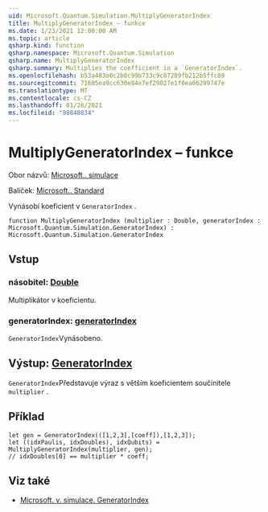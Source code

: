 ```yaml
---
uid: Microsoft.Quantum.Simulation.MultiplyGeneratorIndex
title: MultiplyGeneratorIndex – funkce
ms.date: 1/23/2021 12:00:00 AM
ms.topic: article
qsharp.kind: function
qsharp.namespace: Microsoft.Quantum.Simulation
qsharp.name: MultiplyGeneratorIndex
qsharp.summary: Multiplies the coefficient in a `GeneratorIndex`.
ms.openlocfilehash: b53a483a0c2b8c99b733c9c87289fb212b5ffc89
ms.sourcegitcommit: 71605ea9cc630e84e7ef29027e1f0ea06299747e
ms.translationtype: MT
ms.contentlocale: cs-CZ
ms.lasthandoff: 01/26/2021
ms.locfileid: "98848034"
---
```

# <a name="multiplygeneratorindex-function"></a>MultiplyGeneratorIndex – funkce

Obor názvů: [Microsoft.. simulace](xref:Microsoft.Quantum.Simulation)

Balíček: [Microsoft.. Standard](https://nuget.org/packages/Microsoft.Quantum.Standard)


Vynásobí koeficient v `GeneratorIndex` .

```qsharp
function MultiplyGeneratorIndex (multiplier : Double, generatorIndex : Microsoft.Quantum.Simulation.GeneratorIndex) : Microsoft.Quantum.Simulation.GeneratorIndex
```


## <a name="input"></a>Vstup

### <a name="multiplier--double"></a>násobitel: [Double](xref:microsoft.quantum.lang-ref.double)

Multiplikátor v koeficientu.


### <a name="generatorindex--generatorindex"></a>generatorIndex: [generatorIndex](xref:Microsoft.Quantum.Simulation.GeneratorIndex)

`GeneratorIndex`Vynásobeno.



## <a name="output--generatorindex"></a>Výstup: [GeneratorIndex](xref:Microsoft.Quantum.Simulation.GeneratorIndex)

`GeneratorIndex`Představuje výraz s větším koeficientem součinitele `multiplier` .

## <a name="example"></a>Příklad

```qsharp
let gen = GeneratorIndex(([1,2,3],[coeff]),[1,2,3]);
let ((idxPaulis, idxDoubles), idxQubits) = MultiplyGeneratorIndex(multiplier, gen);
// idxDoubles[0] == multiplier * coeff;
```

## <a name="see-also"></a>Viz také

- [Microsoft. v. simulace. GeneratorIndex](xref:Microsoft.Quantum.Simulation.GeneratorIndex)